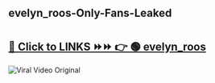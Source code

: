 
 ## evelyn_roos-Only-Fans-Leaked

# <h2><a href="https://clipsfans.com/evelyn_roos&ref=git">🔗 Click to LINKS ⏩⏩ 👉 🟢 evelyn_roos </a></h2>

<a href="https://clipsfans.com/evelyn_roos&ref=git" rel="nofollow" data-target="animated-image.originalLink"><img src="https://i.ibb.co.com/xMMVF88/686577567.gif" alt="Viral Video Original" style="max-width: 100%; display: inline-block;" data-target="animated-image.originalImage"></a>
